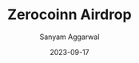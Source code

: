 ---
date: '2023-09-17'
title: Zerocoinn Airdrop
tags: [web3, javascript, html]
author: Sanyam Aggarwal
link: https://github.com/i-sanyam/airdrop-zerocoinn
post_type: github
description: https://airdrop-zerocoinn.netlify.app
tile: true
---